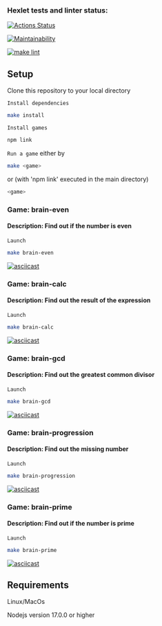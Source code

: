 ### Hexlet tests and linter status:
[![Actions Status](https://github.com/Takaiva/frontend-project-lvl1/workflows/hexlet-check/badge.svg)](https://github.com/Takaiva/frontend-project-lvl1/actions)

<!-- CodeClimate -->
[![Maintainability](https://api.codeclimate.com/v1/badges/4072acb3910a44f0d1bd/maintainability)](https://codeclimate.com/github/Takaiva/frontend-project-lvl1/maintainability)
<!-- GitHub Actions -->
[![make lint](https://github.com/Takaiva/frontend-project-lvl1/actions/workflows/linter-check.yml/badge.svg?branch=main)](https://github.com/Takaiva/frontend-project-lvl1/actions/workflows/linter-check.yml)

## Setup

Clone this repository to your local directory

`Install dependencies`

```sh
make install
```

`Install games`

```sh
npm link
```

`Run a game` either by

```sh
make <game>
```

or (with 'npm link' executed in the main directory)

```sh
<game>
```

### Game: brain-even

#### Description: Find out if the number is even

`Launch`

```sh
make brain-even
```

[![asciicast](https://asciinema.org/a/SbhptRjuLKbGSBCzP4FlS2cUu.svg)](https://asciinema.org/a/SbhptRjuLKbGSBCzP4FlS2cUu)

### Game: brain-calc

#### Description: Find out the result of the expression

`Launch`

```sh
make brain-calc
```

[![asciicast](https://asciinema.org/a/8gnCtBFze8GThGmuoy1KRkg6C.svg)](https://asciinema.org/a/8gnCtBFze8GThGmuoy1KRkg6C)

### Game: brain-gcd

#### Description: Find out the greatest common divisor

`Launch`

```sh
make brain-gcd
```

[![asciicast](https://asciinema.org/a/zAunCn6mgHZhS24rNy0QdXUpE.svg)](https://asciinema.org/a/zAunCn6mgHZhS24rNy0QdXUpE)

### Game: brain-progression

#### Description: Find out the missing number

`Launch`

```sh
make brain-progression
```

[![asciicast](https://asciinema.org/a/R4rFF3pTMgV7SVYqK0c6ylA35.svg)](https://asciinema.org/a/R4rFF3pTMgV7SVYqK0c6ylA35)

### Game: brain-prime

#### Description: Find out if the number is prime

`Launch`

```sh
make brain-prime
```

[![asciicast](https://asciinema.org/a/UHrkSmjiJuyCVisgnR3zVxaLQ.svg)](https://asciinema.org/a/UHrkSmjiJuyCVisgnR3zVxaLQ)

## Requirements

Linux/MacOs

Nodejs version 17.0.0 or higher
